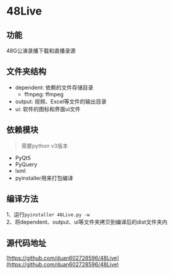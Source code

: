 # 48Live

## 功能
48G公演录播下载和直播录源

## 文件夹结构
* dependent: 依赖的文件存储目录
  * ffmpeg: ffmpeg
* output: 视频、Excel等文件的输出目录
* ui: 软件的图标和界面ui文件

## 依赖模块
> 需要python v3版本
* PyQt5
* PyQuery
* lxml
* pyinstaller用来打包编译

## 编译方法
1、运行`pyinstaller 48Live.py -w`   
2、将dependent、output、ui等文件夹拷贝到编译后的dist文件夹内

## 源代码地址
[https://github.com/duan602728596/48Live](https://github.com/duan602728596/48Live)